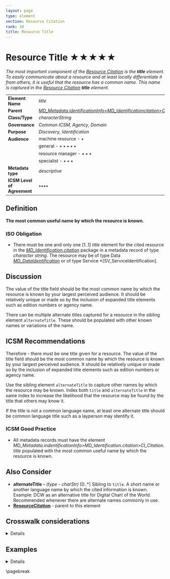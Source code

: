 ```yaml
---
layout: page
type: element
section: Resource Citation
rank: 10
title: Resource Title
---
```

# Resource Title ★★★★★
*The most important component of the [Resource Citation](./class-CI_Citation) is the **title** element. To easily communicate about a resource and at least locally differentiate it from others, it is useful that the resource has a common name. This name is captured in the [Resource Citation](./ResourceCitation) **title** element.*

| | |
| --- | --- |
| **Element Name** | *title* |
| **Parent** | *[MD_Metadata.identificationInfo>MD_Identificationcitation>CI_Citation](./ResourceCitation)* |
| **Class/Type** | *characterString* |
| **Governance** | *Common ICSM, Agency, Domain* |
| **Purpose** | *Discovery, Identification* |
| **Audience** | machine resource - ⭑ |
| | general - ⭑ ⭑ ⭑ ⭑ ⭑ |
| | resource manager - ⭑ ⭑ ⭑ |
| | specialist - ⭑ ⭑ ⭑ |
| **Metadata type** | *descriptive* |
| **ICSM Level of Agreement** | ⭑⭑⭑⭑ |

## Definition
**The most common useful name by which the resource is known.**

### ISO Obligation

- There must be one and only one [1..1] *title* element for the cited resource in the *[MD_Identification.citation](./ResourceCitation)* package in a metadata record of type *character string*. The resource may be of type Data *[MD_DataIdentification](./class-MD_DataIdentification)* or of type Service *[SV_ServiceIdentification].

## Discussion

The value of the title field should be the most common name by which the resource is known by your largest perceived audience. It should be relatively unique or made so by the inclusion of expanded title elements such as edition numbers or agency name.

There can be multiple alternate titles captured for a resource in the sibling element `alternateTitle`. These should be populated with other known names or variations of the name.

## ICSM Recommendations

Therefore - there must be one title given for a resource. The value of the title field should be the most common name by which the resource is known by your largest perceived audience. It should be relatively unique or made so by the inclusion of expanded title elements such as edition numbers or agency name.

Use the sibling element `alternateTitle` to capture other names by which the resource may be known. Index both `title` and `alternateTitle` in the same index to increase the likelihood that the resource may be found by the title that others may know it.

If the title is not a common language name, at least one alternate title should be common language title such as a layperson may identify it.

### ICSM Good Practice

- All metadata records must have the element *MD_Metadata.indentificationInfo>MD_Identification.citation>CI_Citation.title* populated with the most common useful name by which the resource is known.

## Also Consider

- **alternateTitle -** *(type - charStr)* [0..\*] Sibling to `title`. A short name or another language name by which the cited information is known. Example: DCW as an alternative title for Digital Chart of the World. Recommended whenever there are alternate names commonly in use.
- **[ResourceCitation](./ResourceCitation)** - parent to this element

## Crosswalk considerations

<details>

### Dublin core / CKAN / data.gov.au

Maps to `title`

### DCAT

Maps to `dct.title`

### RIF-CS

Maps to `Title`

</details>

## Examples

<details>

### Example Current Use

#### ABARES
"2.5M Topographical Series 1998 MAPDATA TOPO_2.5M Scale 1:2.5 Million"

#### GA
“Geomorphic features of the Antarctic and Southern Ocean 2012"

#### Data.gov.au
Location of Medicare Offices

### XML
```
<mdb:MD_Metadata>
....
  <mdb:identificationInfo>
   <mri:MD_DataIdentification>
     <mri:citation>
      <cit:CI_Citation>
        <cit:title>
         <gco:CharacterString>OpenWork geographical data<
         /gco:CharacterString>
        </cit:title>
        <cit:alternateTitle>
         <gco:CharacterString>geodata by OpenWork</gco:CharacterString>
        </cit:alternateTitle>
        ....
      </cit:CI_Citation>
     </mri:citation>
     ....
   </mri:MD_DataIdentification>
  </mdb:identificationInfo>
....
</mdb:MD_Metadata>
```

\pagebreak

### UML diagrams
Recommended elements highlighted in yellow

![title](../images/ResourceTitle.png)

</details>

\pagebreak
